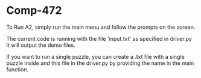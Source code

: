 # Comp-472

To Run A2, simply run the main menu and follow the prompts on the screen.

The current code is running with the file 'input.txt' as specified in driver.py
It will output the demo files.

If you want to run a single puzzle, you can create a .txt file with a single puzzle inside and this file in the driver.py by providing the name in the main function.

